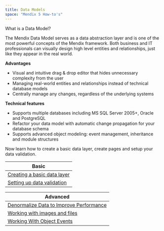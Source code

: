 ```yaml
---
title: Data Models
space: "Mendix 5 How-to's"
---
```


What is a Data Model?

The Mendix Data Model serves as a data abstraction layer and is one of the most powerful concepts of the Mendix framework. Both business and IT professionals can visually design high level entities and relationships, just like they appear in the real world.

**Advantages**

- Visual and intuitive drag & drop editor that hides unnecessary complexity from the user
- Managing real-world entities and relationships instead of technical database models
- Centrally manage any changes, regardless of the underlying systems

**Technical features**

- Supports multiple databases including MS SQL Server 2005+, Oracle and PostgreSQL
- Refactor your data model with automatic change propagation for your database schema
- Supports advanced object modeling: event management, inheritance and module structures

Now learn how to create a basic data layer, create pages and setup your data validation.

| Basic
| ------------------------------------------------------------------------------------------------------------------------------------
| [Creating a basic data layer](Creating+a+basic+data+layer)
| [Setting up data validation](Setting+up+data+validation)

| Advanced
| ------------------------------------------------------------------------------------------------------------------------------------
| [Denormalize Data to Improve Performance](Denormalize+Data+to+Improve+Performance)
| [Working with images and files](Working+with+images+and+files)
| [Working With Object Events](Working+With+Object+Events)
